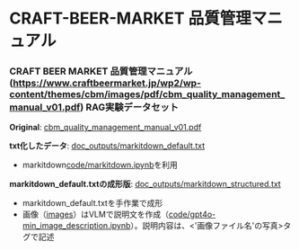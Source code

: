 # CRAFT-BEER-MARKET 品質管理マニュアル

### CRAFT BEER MARKET 品質管理マニュアル(https://www.craftbeermarket.jp/wp2/wp-content/themes/cbm/images/pdf/cbm_quality_management_manual_v01.pdf) RAG実験データセット

**Original**: [cbm_quality_management_manual_v01.pdf](cbm_quality_management_manual_v01.pdf)  

**txt化したデータ**: [doc_outputs/markitdown_default.txt](doc_outputs/markitdown_default.txt)
- markitdown[code/markitdown.ipynb](code/markitdown.ipynb)を利用

**markitdown_default.txtの成形版**: [doc_outputs/markitdown_structured.txt](doc_outputs/markitdown_structured.txt)
- markitdown_default.txtを手作業で成形
- 画像（[images](images)）はVLMで説明文を作成（[code/gpt4o-min_image_description.ipynb](code/gpt4o-min_image_description.ipynb)）。説明内容は、<'画像ファイル名'の写真>タグで記述

